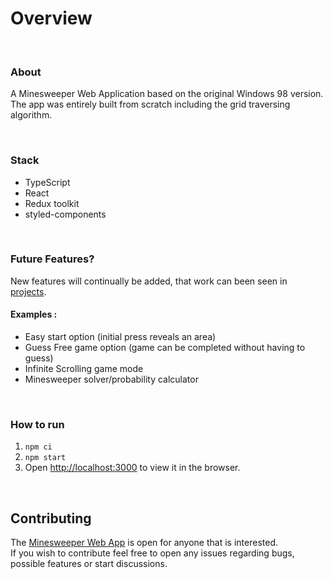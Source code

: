 # Overview

<br>

### About

A Minesweeper Web Application based on the original Windows 98 version.
The app was entirely built from scratch including the grid traversing algorithm.

<br>

### Stack

- TypeScript
- React
- Redux toolkit
- styled-components

<br>

### Future Features?

New features will continually be added, that work can been seen in [projects](https://github.com/Deohgu/minesweeper/projects/1).

#### Examples :

- Easy start option (initial press reveals an area)
- Guess Free game option (game can be completed without having to guess)
- Infinite Scrolling game mode
- Minesweeper solver/probability calculator

<br>

### How to run

1. `npm ci`
2. `npm start`
3. Open [http://localhost:3000](http://localhost:3000) to view it in the browser.

<br>

## Contributing

The [Minesweeper Web App](https://minesweeper.diogosantos.dev/) is open for anyone that is interested.  
If you wish to contribute feel free to open any issues regarding bugs, possible features or start discussions.
